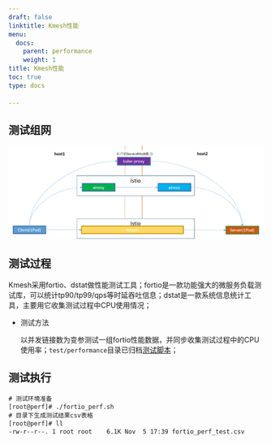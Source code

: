 ```yaml
---
draft: false
linktitle: Kmesh性能
menu:
  docs:
    parent: performance
    weight: 1
title: Kmesh性能
toc: true
type: docs

---
```

## 测试组网

![perf_network](images/perf_network.png)

## 测试过程

Kmesh采用fortio、dstat做性能测试工具；fortio是一款功能强大的微服务负载测试库，可以统计tp90/tp99/qps等时延吞吐信息；dstat是一款系统信息统计工具，主要用它收集测试过程中CPU使用情况；

- 测试方法

  以并发链接数为变参测试一组fortio性能数据，并同步收集测试过程中的CPU使用率；`test/performance`目录已归档[测试脚本](https://github.com/kmesh-net/kmesh/test/performance/)；

## 测试执行

```
# 测试环境准备
[root@perf]# ./fortio_perf.sh
# 目录下生成测试结果csv表格
[root@perf]# ll
-rw-r--r--. 1 root root    6.1K Nov  5 17:39 fortio_perf_test.csv
```